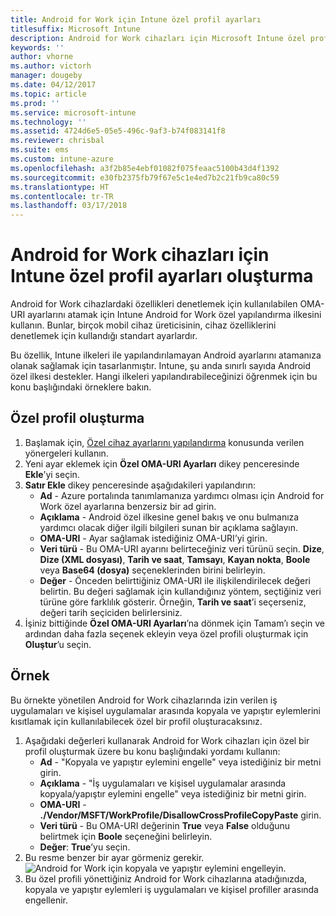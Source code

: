 ```yaml
---
title: Android for Work için Intune özel profil ayarları
titlesuffix: Microsoft Intune
description: Android for Work cihazları için Microsoft Intune özel profil ayarları oluşturmayı öğrenin.
keywords: ''
author: vhorne
ms.author: victorh
manager: dougeby
ms.date: 04/12/2017
ms.topic: article
ms.prod: ''
ms.service: microsoft-intune
ms.technology: ''
ms.assetid: 4724d6e5-05e5-496c-9af3-b74f083141f8
ms.reviewer: chrisbal
ms.suite: ems
ms.custom: intune-azure
ms.openlocfilehash: a3f2b85e4ebf01082f075feaac5100b43d4f1392
ms.sourcegitcommit: e30fb2375fb79f67e5c1e4ed7b2c21fb9ca80c59
ms.translationtype: HT
ms.contentlocale: tr-TR
ms.lasthandoff: 03/17/2018
---
```

# <a name="create-intune-custom-profile-settings-for-android-for-work-devices"></a>Android for Work cihazları için Intune özel profil ayarları oluşturma

Android for Work cihazlardaki özellikleri denetlemek için kullanılabilen OMA-URI ayarlarını atamak için Intune Android for Work özel yapılandırma ilkesini kullanın. Bunlar, birçok mobil cihaz üreticisinin, cihaz özelliklerini denetlemek için kullandığı standart ayarlardır.

Bu özellik, Intune ilkeleri ile yapılandırılamayan Android ayarlarını atamanıza olanak sağlamak için tasarlanmıştır. Intune, şu anda sınırlı sayıda Android özel ilkesi destekler. Hangi ilkeleri yapılandırabileceğinizi öğrenmek için bu konu başlığındaki örneklere bakın.

## <a name="create-a-custom-profile"></a>Özel profil oluşturma

1. Başlamak için, [Özel cihaz ayarlarını yapılandırma](custom-settings-configure.md) konusunda verilen yönergeleri kullanın.
2. Yeni ayar eklemek için **Özel OMA-URI Ayarları** dikey penceresinde **Ekle**’yi seçin.
3. **Satır Ekle** dikey penceresinde aşağıdakileri yapılandırın:
    - **Ad** - Azure portalında tanımlamanıza yardımcı olması için Android for Work özel ayarlarına benzersiz bir ad girin.
    - **Açıklama** - Android özel ilkesine genel bakış ve onu bulmanıza yardımcı olacak diğer ilgili bilgileri sunan bir açıklama sağlayın.
    - **OMA-URI** - Ayar sağlamak istediğiniz OMA-URI’yi girin.
    - **Veri türü** - Bu OMA-URI ayarını belirteceğiniz veri türünü seçin. **Dize**, **Dize (XML dosyası)**, **Tarih ve saat**, **Tamsayı**, **Kayan nokta**, **Boole** veya **Base64 (dosya)** seçeneklerinden birini belirleyin.
    - **Değer** - Önceden belirttiğiniz OMA-URI ile ilişkilendirilecek değeri belirtin. Bu değeri sağlamak için kullandığınız yöntem, seçtiğiniz veri türüne göre farklılık gösterir. Örneğin, **Tarih ve saat**’i seçerseniz, değeri tarih seçiciden belirlersiniz.
4. İşiniz bittiğinde **Özel OMA-URI Ayarları**’na dönmek için Tamam’ı seçin ve ardından daha fazla seçenek ekleyin veya özel profili oluşturmak için **Oluştur**’u seçin.


## <a name="example"></a>Örnek

Bu örnekte yönetilen Android for Work cihazlarında izin verilen iş uygulamaları ve kişisel uygulamalar arasında kopyala ve yapıştır eylemlerini kısıtlamak için kullanılabilecek özel bir profil oluşturacaksınız.

1. Aşağıdaki değerleri kullanarak Android for Work cihazları için özel bir profil oluşturmak üzere bu konu başlığındaki yordamı kullanın:
    - **Ad** - "Kopyala ve yapıştır eylemini engelle" veya istediğiniz bir metni girin.
    - **Açıklama** - "İş uygulamaları ve kişisel uygulamalar arasında kopyala/yapıştır eylemini engelle" veya istediğiniz bir metni girin.
    - **OMA-URI** - **./Vendor/MSFT/WorkProfile/DisallowCrossProfileCopyPaste** girin.
    - **Veri türü** - Bu OMA-URI değerinin **True** veya **False** olduğunu belirtmek için **Boole** seçeneğini belirleyin.
    - **Değer**: **True**’yu seçin.
2. Bu resme benzer bir ayar görmeniz gerekir.
![Android for Work için kopyala ve yapıştır eylemini engelleyin.](./media/custom-policy-afw-copy-paste.png)
3. Bu özel profili yönettiğiniz Android for Work cihazlarına atadığınızda, kopyala ve yapıştır eylemleri iş uygulamaları ve kişisel profiller arasında engellenir.